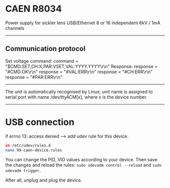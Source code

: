 # CAEN R8034
Power supply for sickler lens
USB/Ethernet
8 or 16 independent 6kV / 1mA channels 

---
## Communication protocol 
 Set voltage command:
    command = "$CMD:SET,CH:X,PAR:VSET,VAL:YYYY.YYYY\r\n"
 Response:
    response = "#CMD:OK\r\n"
    response = "#VAL:ERR\r\n"
    response = "#CH:ERR\r\n"
    response = "#PAR:ERR\r\n"

---
The unit is automatically recognised by Linux; 
unit name is assigned to serial port with name /dev/ttyACM[x], 
where x is the device number. 

---
# USB connection
if errno 13: access denied --> add udev rule for this device.

```bash
in /etc/udev/rules.d
nano 99-caen-device.rules
```

You can change the PID, VID values according to your device. Then save the changes and reload the rules:
`sudo udevadm control --reload` and `sudo udevadm trigger`.

After all, unplug and plug the device.
